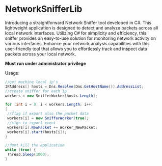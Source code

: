 # NetworkSnifferLib
Introducing a straightforward Network Sniffer tool developed in C#. This lightweight application is designed to detect and analyze packets across all local network interfaces. Utilizing C# for simplicity and efficiency, this sniffer provides an easy-to-use solution for monitoring network activity on various interfaces. Enhance your network analysis capabilities with this user-friendly tool that allows you to effortlessly track and inspect data packets across your local network.

**Must run under administrator privilege**

Usage:
```C#
//get machine local ip's
IPAddress[] hosts = Dns.Resolve(Dns.GetHostName()).AddressList;
//create sniffer for each ip
workers = new SnifferWorker[hosts.Length];

for (int i = 0; i < workers.Length; i++)
{
 //flag if export also the packet data
 workers[i] = new SnifferWorker(true);
 //sign to report event
 workers[i].NewPacket += Worker_NewPacket;
 workers[i].start(hosts[i]);
}

//dont kill the application
while (true) {
 Thread.Sleep(1000);
}
```
